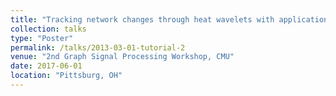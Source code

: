 ```yaml
---
title: "Tracking network changes through heat wavelets with applications to the microbiome."
collection: talks
type: "Poster"
permalink: /talks/2013-03-01-tutorial-2
venue: "2nd Graph Signal Processing Workshop, CMU"
date: 2017-06-01
location: "Pittsburg, OH"
---
```




